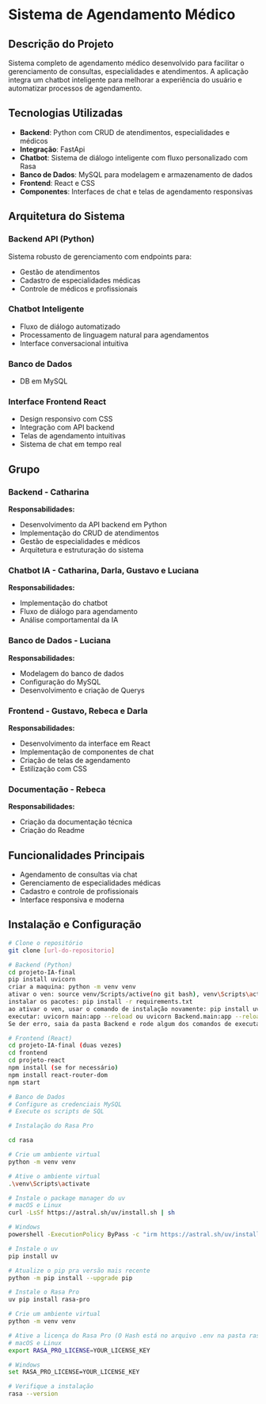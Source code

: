 # Sistema de Agendamento Médico

## Descrição do Projeto

Sistema completo de agendamento médico desenvolvido para facilitar o gerenciamento de consultas, especialidades e atendimentos. A aplicação integra um chatbot inteligente para melhorar a experiência do usuário e automatizar processos de agendamento.

## Tecnologias Utilizadas

- **Backend**: Python com CRUD de atendimentos, especialidades e médicos
- **Integração**: FastApi
- **Chatbot**: Sistema de diálogo inteligente com fluxo personalizado com Rasa
- **Banco de Dados**: MySQL para modelagem e armazenamento de dados
- **Frontend**: React e CSS
- **Componentes**: Interfaces de chat e telas de agendamento responsivas

## Arquitetura do Sistema

### Backend API (Python)
Sistema robusto de gerenciamento com endpoints para:
- Gestão de atendimentos
- Cadastro de especialidades médicas
- Controle de médicos e profissionais

### Chatbot Inteligente
- Fluxo de diálogo automatizado
- Processamento de linguagem natural para agendamentos
- Interface conversacional intuitiva

### Banco de Dados
- DB em MySQL

### Interface Frontend React
- Design responsivo com CSS
- Integração com API backend
- Telas de agendamento intuitivas
- Sistema de chat em tempo real

## Grupo

### Backend - Catharina
**Responsabilidades:**
- Desenvolvimento da API backend em Python
- Implementação do CRUD de atendimentos
- Gestão de especialidades e médicos
- Arquitetura e estruturação do sistema

### Chatbot IA - Catharina, Darla, Gustavo e Luciana
**Responsabilidades:**
- Implementação do chatbot
- Fluxo de diálogo para agendamento
- Análise comportamental da IA

### Banco de Dados - Luciana
**Responsabilidades:**
- Modelagem do banco de dados
- Configuração do MySQL
- Desenvolvimento e criação de Querys

### Frontend - Gustavo, Rebeca e Darla
**Responsabilidades:**
- Desenvolvimento da interface em React
- Implementação de componentes de chat
- Criação de telas de agendamento
- Estilização com CSS

### Documentação - Rebeca
**Responsabilidades:**
- Criação da documentação técnica
- Criação do Readme

## Funcionalidades Principais

- Agendamento de consultas via chat
- Gerenciamento de especialidades médicas
- Cadastro e controle de profissionais
- Interface responsiva e moderna

## Instalação e Configuração

```bash
# Clone o repositório
git clone [url-do-repositorio]

# Backend (Python)
cd projeto-IA-final
pip install uvicorn
criar a maquina: python -m venv venv
ativar o ven: source venv/Scripts/active(no git bash), venv\Scripts\activate.bat(cmd)
instalar os pacotes: pip install -r requirements.txt
ao ativar o ven, usar o comando de instalação novamente: pip install uvicorn
executar: uvicorn main:app --reload ou uvicorn Backend.main:app --reload (recomendado)
Se der erro, saia da pasta Backend e rode algum dos comandos de executar novamente

# Frontend (React)
cd projeto-IA-final (duas vezes)
cd frontend
cd projeto-react
npm install (se for necessário)
npm install react-router-dom
npm start

# Banco de Dados
# Configure as credenciais MySQL
# Execute os scripts de SQL

# Instalação do Rasa Pro

cd rasa

# Crie um ambiente virtual
python -m venv venv

# Ative o ambiente virtual
.\venv\Scripts\activate

# Instale o package manager do uv
# macOS e Linux
curl -LsSf https://astral.sh/uv/install.sh | sh

# Windows
powershell -ExecutionPolicy ByPass -c "irm https://astral.sh/uv/install.ps1 | iex"

# Instale o uv
pip install uv

# Atualize o pip pra versão mais recente
python -m pip install --upgrade pip

# Instale o Rasa Pro
uv pip install rasa-pro

# Crie um ambiente virtual
python -m venv venv

# Ative a licença do Rasa Pro (O Hash está no arquivo .env na pasta rasa)
# macOS e Linux
export RASA_PRO_LICENSE=YOUR_LICENSE_KEY

# Windows
set RASA_PRO_LICENSE=YOUR_LICENSE_KEY

# Verifique a instalação
rasa --version

